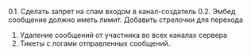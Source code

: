 0.1. Сделать запрет на спам входом в канал-создатель
0.2. Эмбед сообщение должно иметь лимит. Добавить стрелочки для перехода
1. Удаление сообщений от участника во всех каналах сервера
2. Тикеты с логами отправленных сообщений.
